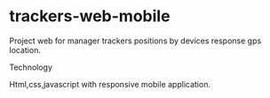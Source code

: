 # trackers-web-mobile
Project web for manager trackers positions by devices response gps location.


Technology 

Html,css,javascript with responsive mobile application.



